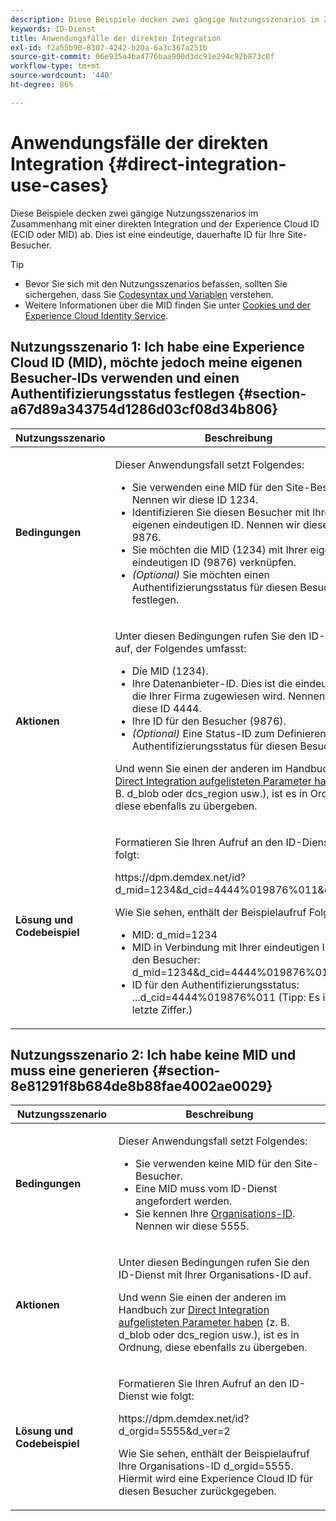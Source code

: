 ```yaml
---
description: Diese Beispiele decken zwei gängige Nutzungsszenarios im Zusammenhang mit einer direkten Integration und der Experience Cloud ID (MID) ab. Dies ist eine eindeutige, dauerhafte ID für Ihre Site-Besucher.
keywords: ID-Dienst
title: Anwendungsfälle der direkten Integration
exl-id: f2a55b90-8307-4242-b20a-6a3c367a251b
source-git-commit: 06e935a4ba4776baa900d3dc91e294c92b873c0f
workflow-type: tm+mt
source-wordcount: '440'
ht-degree: 86%

---
```


# Anwendungsfälle der direkten Integration {#direct-integration-use-cases}

Diese Beispiele decken zwei gängige Nutzungsszenarios im Zusammenhang mit einer direkten Integration und der Experience Cloud ID (ECID oder MID) ab. Dies ist eine eindeutige, dauerhafte ID für Ihre Site-Besucher.

>[!TIP]
>
>* Bevor Sie sich mit den Nutzungsszenarios befassen, sollten Sie sichergehen, dass Sie [Codesyntax und Variablen](../implementation-guides/direct-integration.md#concept-4cd3206a84bb4687af0b312ae09648b9) verstehen.
>* Weitere Informationen über die MID finden Sie unter [Cookies und der Experience Cloud Identity Service](../introduction/cookies.md).
>

## Nutzungsszenario 1: Ich habe eine Experience Cloud ID (MID), möchte jedoch meine eigenen Besucher-IDs verwenden und einen Authentifizierungsstatus festlegen {#section-a67d89a343754d1286d03cf08d34b806}

<table id="table_DA8840FCB51541109FE6DF20430E8924"> 
 <thead> 
  <tr> 
   <th colname="col1" class="entry"> Nutzungsszenario </th> 
   <th colname="col2" class="entry"> Beschreibung </th> 
  </tr> 
 </thead>
 <tbody> 
  <tr> 
   <td colname="col1"> <p> <b>Bedingungen</b> </p> </td> 
   <td colname="col2"> <p>Dieser Anwendungsfall setzt Folgendes: </p> 
    <ul id="ul_F20231F83EE84889B78971A64E758757"> 
     <li id="li_20F3E96493724CD2BAF4B20AEE5CBF23">Sie verwenden eine MID für den Site-Besucher. Nennen wir diese ID 1234. </li> 
     <li id="li_A358C58CC58C4FCBB7250F5ED108AA71">Identifizieren Sie diesen Besucher mit Ihrer eigenen eindeutigen ID. Nennen wir diese ID 9876. </li> 
     <li id="li_D93CE7182EBE4927A5C7A0BF414C03BC">Sie möchten die MID (1234) mit Ihrer eigenen eindeutigen ID (9876) verknüpfen. </li> 
     <li id="li_4611146E56624C2AB647733487A3F046"> <i>(Optional)</i> Sie möchten einen Authentifizierungsstatus für diesen Besucher festlegen. </li> 
    </ul> </td> 
  </tr> 
  <tr> 
   <td colname="col1"> <p> <b>Aktionen</b> </p> </td> 
   <td colname="col2"> <p>Unter diesen Bedingungen rufen Sie den ID-Dienst auf, der Folgendes umfasst: </p> 
    <ul id="ul_9ECB1A65266644E89E949C57D202D5A4"> 
     <li id="li_10A6F5A9C54D44A08F4F2E405E6019E2">Die MID (1234). </li> 
     <li id="li_4869572B40E54C54B88A2474DAC475A8">Ihre Datenanbieter-ID. Dies ist die eindeutige ID, die Ihrer Firma zugewiesen wird. Nennen wir diese ID 4444. </li> 
     <li id="li_05C8ED47488C4E289D84093127EC7B19">Ihre ID für den Besucher (9876). </li> 
     <li id="li_3D1556AD18C843828A362CC604A9F76B"> <i>(Optional)</i> Eine Status-ID zum Definieren des Authentifizierungsstatus für diesen Besucher. </li> 
    </ul> <p>Und wenn Sie einen der anderen im Handbuch zur <a href="../implementation-guides/direct-integration.md#concept-4cd3206a84bb4687af0b312ae09648b9" format="dita" scope="local"> Direct Integration aufgelisteten Parameter haben</a> (z. B. <span class="codeph"> d_blob</span> oder <span class="codeph"> dcs_region</span> usw.), ist es in Ordnung, diese ebenfalls zu übergeben. </p> </td> 
  </tr> 
  <tr> 
   <td colname="col1"> <p> <b>Lösung und Codebeispiel</b> </p> </td> 
   <td colname="col2"> <p>Formatieren Sie Ihren Aufruf an den ID-Dienst wie folgt: </p> <p> <span class="codeph">https://dpm.demdex.net/id?d_mid=1234&amp;d_cid=4444%019876%011&amp;d_ver=2</span> </p> <p>Wie Sie sehen, enthält der Beispielaufruf Folgendes: </p> 
    <ul id="ul_0667FBFD8D3C46BDBD027F484691EC97"> 
     <li id="li_FAB1FAE703DB48D1A32EE72684028964">MID: <span class="codeph">d_mid=1234</span> </li> 
     <li id="li_C97B74FF444F4BB4B4A5CB1CBBE52249">MID in Verbindung mit Ihrer eindeutigen ID für den Besucher: <span class="codeph">d_mid=1234&amp;d_cid=4444%019876%011</span> </li> 
     <li id="li_D428DBF765234DD78DDF152C5EE8AB69">ID für den Authentifizierungsstatus: <span class="codeph">...d_cid=4444%019876%011</span> (Tipp: Es ist die letzte Ziffer.) </li> 
    </ul> </td> 
  </tr> 
 </tbody> 
</table>

## Nutzungsszenario 2: Ich habe keine MID und muss eine generieren {#section-8e81291f8b684de8b88fae4002ae0029}

<table id="table_666A92693F8A413096DF6A64770C1141"> 
 <thead> 
  <tr> 
   <th colname="col1" class="entry"> Nutzungsszenario </th> 
   <th colname="col2" class="entry"> Beschreibung </th> 
  </tr> 
 </thead>
 <tbody> 
  <tr> 
   <td colname="col1"> <p> <b>Bedingungen</b> </p> </td> 
   <td colname="col2"> <p>Dieser Anwendungsfall setzt Folgendes: </p> 
    <ul id="ul_BF3BD821907B46A4B2EFA63146D35722"> 
     <li id="li_E658AE0671D14558B65FDD8992F25996">Sie verwenden keine MID für den Site-Besucher. </li> 
     <li id="li_28A48BB3F71C4E4297F95A2D3E10AD7B">Eine MID muss vom ID-Dienst angefordert werden. </li> 
     <li id="li_E2C306B9308D41E5BFE2F23EF48F5A41">Sie kennen Ihre <a href="../reference/requirements.md#section-a02f537129a64ffbb690d5738d360c26" format="dita" scope="local">Organisations-ID</a>. Nennen wir diese 5555. </li> 
    </ul> </td> 
  </tr> 
  <tr> 
   <td colname="col1"> <p> <b>Aktionen</b> </p> </td> 
   <td colname="col2"> <p>Unter diesen Bedingungen rufen Sie den ID-Dienst mit Ihrer Organisations-ID auf. </p> <p>Und wenn Sie einen der anderen im Handbuch zur <a href="../implementation-guides/direct-integration.md#concept-4cd3206a84bb4687af0b312ae09648b9" format="dita" scope="local"> Direct Integration aufgelisteten Parameter haben</a> (z. B. <span class="codeph"> d_blob</span> oder <span class="codeph"> dcs_region</span> usw.), ist es in Ordnung, diese ebenfalls zu übergeben. </p> </td> 
  </tr> 
  <tr> 
   <td colname="col1"> <p> <b>Lösung und Codebeispiel</b> </p> </td> 
   <td colname="col2"> <p>Formatieren Sie Ihren Aufruf an den ID-Dienst wie folgt: </p> <p> <span class="codeph">https://dpm.demdex.net/id?d_orgid=5555&amp;d_ver=2</span> </p> <p>Wie Sie sehen, enthält der Beispielaufruf Ihre Organisations-ID <span class="codeph">d_orgid=5555</span>. Hiermit wird eine <span class="keyword">Experience Cloud</span> ID für diesen Besucher zurückgegeben. </p> </td> 
  </tr> 
 </tbody> 
</table>

